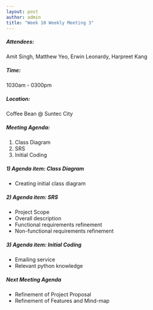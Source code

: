 ```yaml
---
layout: post
author: admin
title: "Week 10 Weekly Meeting 3"
---
```


##### Attendees:
Amit Singh, Matthew Yeo, Erwin Leonardy, Harpreet Kang

##### Time:
1030am - 0300pm

##### Location: 
Coffee Bean @ Suntec City

##### Meeting Agenda:
1. Class Diagram
2. SRS
3. Initial Coding

##### 1) Agenda item: Class Diagram
- Creating initial class diagram

##### 2) Agenda item: SRS
- Project Scope
- Overall description
- Functional requirements refinement
- Non-functional requirements refinement

##### 3) Agenda item: Initial Coding
- Emailing service
- Relevant python knowledge

##### Next Meeting Agenda
- Refinement of Project Proposal
- Refinement of Features and Mind-map
